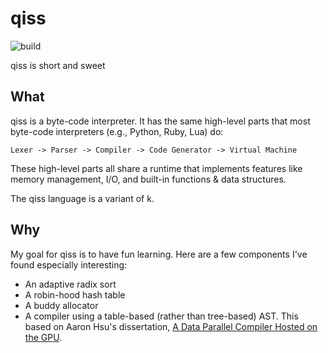 # qiss

![build](https://github.com/natemc/qiss/actions/workflows/onpush.yml/badge.svg)

qiss is short and sweet

## What

qiss is a byte-code interpreter. It has the same high-level parts that most byte-code interpreters (e.g., Python, Ruby, Lua) do:

```
Lexer -> Parser -> Compiler -> Code Generator -> Virtual Machine
```

These high-level parts all share a runtime that implements features like memory management, I/O, and built-in functions & data structures.

The qiss language is a variant of k.

## Why

My goal for qiss is to have fun learning. Here are a few components I've found especially interesting:

* An adaptive radix sort
* A robin-hood hash table
* A buddy allocator
* A compiler using a table-based (rather than tree-based) AST. This based on Aaron Hsu's dissertation, [A Data Parallel Compiler Hosted on the GPU](https://scholarworks.iu.edu/dspace/bitstream/handle/2022/24749/Hsu%20Dissertation.pdf?sequence=1&isAllowed=y).
